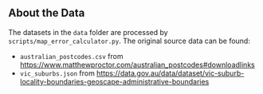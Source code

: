 ## About the Data

The datasets in the `data` folder are processed by `scripts/map_error_calculator.py`. The original source data can be found:
* `australian_postcodes.csv` from https://www.matthewproctor.com/australian_postcodes#downloadlinks
* `vic_suburbs.json` from https://data.gov.au/data/dataset/vic-suburb-locality-boundaries-geoscape-administrative-boundaries